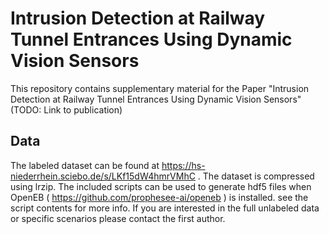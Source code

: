 # Intrusion Detection at Railway Tunnel Entrances Using Dynamic Vision Sensors

This repository contains supplementary material for the Paper "Intrusion Detection at Railway Tunnel Entrances Using Dynamic Vision Sensors" (TODO: Link to publication)

## Data

The labeled dataset can be found at https://hs-niederrhein.sciebo.de/s/LKf15dW4hmrVMhC . The dataset is compressed using lrzip. The included scripts can be used to generate hdf5 files when OpenEB ( https://github.com/prophesee-ai/openeb ) is installed. see the script contents for more info.
If you are interested in the full unlabeled data or specific scenarios please contact the first author.
